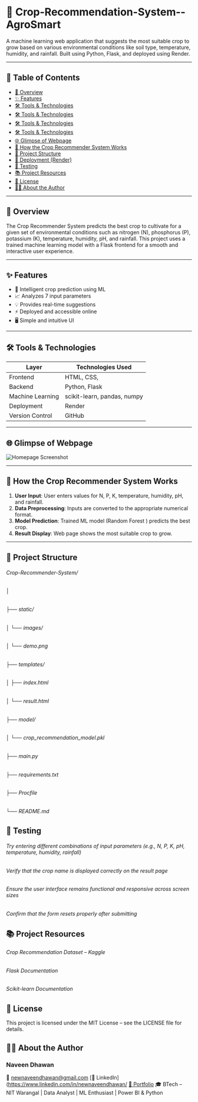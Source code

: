 # 🌾 Crop-Recommendation-System--AgroSmart

A machine learning web application that suggests the most suitable crop to grow based on various environmental conditions like soil type, temperature, humidity, and rainfall. Built using Python, Flask, and deployed using Render.

---

## 📌 Table of Contents

- [🚀 Overview](#-overview)
- [✨ Features](#-features)
- [🛠️ Tools & Technologies](#-tools--technologies)
- [🛠️ Tools & Technologies](#-tools-technologies)
- [🛠️ Tools & Technologies](#-tools-&-technologies)
- [🛠️ Tools & Technologies](#tools-technologies)
- [🌐 Glimpse of Webpage](#-glimpse-of-webpage)
- [🧠 How the Crop Recommender System Works](#-how-the-crop-recommender-system-works)
- [📁 Project Structure](#-project-structure)
- [🚀 Deployment (Render)](#-deployment-render)
- [🧪 Testing](#-testing)
- [📚 Project Resources](#-project-resources)
- [📄 License](#-license)
- [👨‍💻 About the Author](#-about-the-author)

---

## 🚀 Overview

The Crop Recommender System predicts the best crop to cultivate for a given set of environmental conditions such as nitrogen (N), phosphorus (P), potassium (K), temperature, humidity, pH, and rainfall. This project uses a trained machine learning model with a Flask frontend for a smooth and interactive user experience.

---

## ✨ Features

- 🌾 Intelligent crop prediction using ML
- 📈 Analyzes 7 input parameters
- 💡 Provides real-time suggestions
- ⚡ Deployed and accessible online
- 🖥️ Simple and intuitive UI

---

## 🛠 Tools & Technologies

| Layer            | Technologies Used                    |
|------------------|--------------------------------------|
| Frontend         | HTML, CSS,                           |
| Backend          | Python, Flask                        |
| Machine Learning | scikit-learn, pandas, numpy          |
| Deployment       | Render                               |
| Version Control  |  GitHub                              |

---

## 🌐 Glimpse of Webpage

![Homepage Screenshot](https://github.com/user-attachments/assets/4f3e7d23-deb6-403e-86e9-148a8bbae4d0)


---

## 🧠 How the Crop Recommender System Works

1. **User Input**: User enters values for N, P, K, temperature, humidity, pH, and rainfall.
2. **Data Preprocessing**: Inputs are converted to the appropriate numerical format.
3. **Model Prediction**: Trained ML model (Random Forest ) predicts the best crop.
4. **Result Display**: Web page shows the most suitable crop to grow.

---

## 📁 Project Structure
###### Crop-Recommender-System/ 
###### │ 
###### ├── static/ 
###### │ └── images/ 
###### │ └── demo.png 
###### ├── templates/ 
###### │ ├── index.html 
###### │ └── result.html 
###### ├── model/ 
###### │ └── crop_recommendation_model.pkl 
###### ├── main.py 
###### ├── requirements.txt 
###### ├── Procfile 
###### └── README.md

## 🧪 Testing
###### Try entering different combinations of input parameters (e.g., N, P, K, pH, temperature, humidity, rainfall)
###### Verify that the crop name is displayed correctly on the result page
###### Ensure the user interface remains functional and responsive across screen sizes
###### Confirm that the form resets properly after submitting

## 📚 Project Resources
###### Crop Recommendation Dataset – Kaggle
###### Flask Documentation
###### Scikit-learn Documentation

## 📄 License
This project is licensed under the MIT License – see the LICENSE file for details.

## 👨‍💻 About the Author
### Naveen Dhawan
📧 newnaveendhawan@gmail.com
[💼 LinkedIn](https://www.linkedin.com/in/newnaveendhawan/
[📁 Portfolio](https://naveendhawanportfolio.blogspot.com/)
🎓 BTech – NIT Warangal | Data Analyst | ML Enthusiast | Power BI & Python


